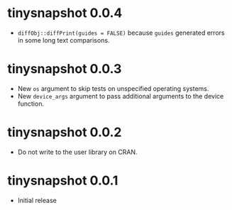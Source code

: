 # tinysnapshot 0.0.4

* `diffObj::diffPrint(guides = FALSE)` because `guides` generated errors in some long text comparisons.

# tinysnapshot 0.0.3

* New `os` argument to skip tests on unspecified operating systems.
* New `device_args` argument to pass additional arguments to the device function.

# tinysnapshot 0.0.2

* Do not write to the user library on CRAN.

# tinysnapshot 0.0.1

* Initial release

